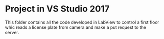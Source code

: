 # Project in VS Studio 2017 
This folder contains all the code developed in LabView to control a first floor whic reads a license plate from camera and make a put request to the server.

